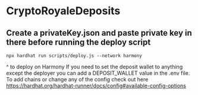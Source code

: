 # CryptoRoyaleDeposits
## Create a privateKey.json and paste private key in there before running the deploy script
```
npx hardhat run scripts/deploy.js --network harmony
```
^ to deploy on Harmony
If you need to set the deposit wallet to anything except the deployer you can add a DEPOSIT_WALLET value in the .env file.
To add chains or change any of the config check out here https://hardhat.org/hardhat-runner/docs/config#available-config-options
